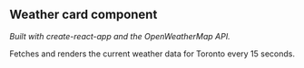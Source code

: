 
## Weather card component
*Built with create-react-app and the OpenWeatherMap API.*

Fetches and renders the current weather data for Toronto every 15 seconds.